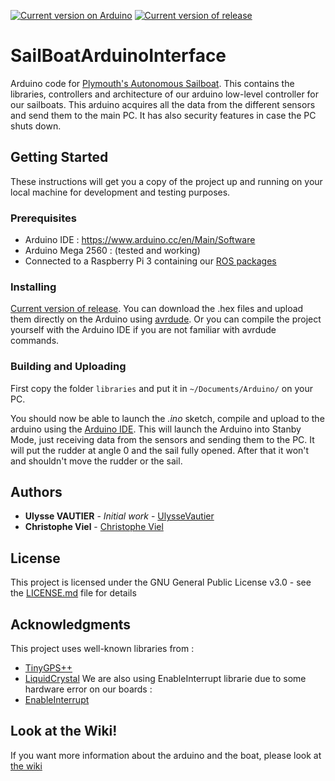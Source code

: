 [![Current version on Arduino](https://img.shields.io/badge/Arduino-v1.8.5-blue.svg)](https://www.arduino.cc/en/Main/Software)
[![Current version of release](https://img.shields.io/github/release/Plymouth-Sailboat/SailBoatArduinoInterface/all.svg)](https://github.com/Plymouth-Sailboat/SailBoatArduinoInterface/releases/latest)

# SailBoatArduinoInterface
Arduino code for [Plymouth's Autonomous Sailboat](https://plymouth-sailboat.github.io/). This contains the libraries, controllers and architecture of our arduino low-level controller for our sailboats. This arduino acquires all the data from the different sensors and send them to the main PC. It has also security features in case the PC shuts down.

## Getting Started

These instructions will get you a copy of the project up and running on your local machine for development and testing purposes.

### Prerequisites

- Arduino IDE : https://www.arduino.cc/en/Main/Software
- Arduino Mega 2560 : (tested and working)
- Connected to a Raspberry Pi 3 containing our [ROS packages](https://github.com/Plymouth-Sailboat/SailBoatROS)

### Installing

[Current version of release](https://github.com/Plymouth-Sailboat/SailBoatArduinoInterface/releases/latest). You can download the .hex files and upload them directly on the Arduino using [avrdude](http://www.ladyada.net/learn/avr/avrdude.html). Or you can compile the project yourself with the Arduino IDE if you are not familiar with avrdude commands.

### Building and Uploading

First copy the folder `libraries` and put it in `~/Documents/Arduino/` on your PC.

You should now be able to launch the *.ino* sketch, compile and upload to the arduino using the [Arduino IDE](https://www.arduino.cc/en/Guide/ArduinoMega2560).
This will launch the Arduino into Stanby Mode, just receiving data from the sensors and sending them to the PC. It will put the rudder at angle 0 and the sail fully opened. After that it won't and shouldn't move the rudder or the sail.

## Authors

* **Ulysse VAUTIER** - *Initial work* - [UlysseVautier](https://ulyssevautier.github.io/)
* **Christophe Viel** - [Christophe Viel](https://www.researchgate.net/profile/Christophe_Viel)

## License

This project is licensed under the GNU General Public License v3.0 - see the [LICENSE.md](LICENSE.md) file for details

## Acknowledgments
This project uses well-known libraries from :
* [TinyGPS++](http://arduiniana.org/libraries/tinygpsplus/)
* [LiquidCrystal](https://bitbucket.org/fmalpartida/new-liquidcrystal/wiki/Home)
We are also using EnableInterrupt librarie due to some hardware error on our boards :
* [EnableInterrupt](https://github.com/GreyGnome/EnableInterrupt)

## Look at the Wiki!
If you want more information about the arduino and the boat, please look at [the wiki](https://github.com/Plymouth-Sailboat/SailBoatArduinoInterface/wiki)
